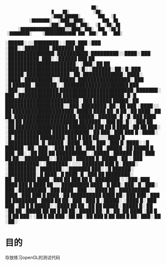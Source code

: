                                            ██░
                         █    ██░           ░██░
                         ░████░██████░        ███   ░█                 
               ░████████░   ░████░░████░        ███  ██                 
                        ░███░  █████░ ███░   ░█  ░██░ ██                 
          ░████████████████████░░░████░ ███░  ███  ░██░█                 
     ░█████████░     ░██████████████ ███  ███░  ██   ███░               
   ░█████░                     ░░████████░ ░███░███  ░███                 
                          ░███░    ░████████░███████  ███                 
         ░███████████████░██████████░█████████░░████░ ███                 
                     ░██████████░███░    ░██████  ███  ██                 
                ░██████████████████████░     ░███░ ██  ██                 
        ░███████████████████████░█░  ░██████░   ██░ █░███                 
     ░█████░██████████████░    ██░█████████████░    ████░                 
   ░████  ░█████████░     ░█████░█████████████████░  ███                 
   ░█   ██████      ░███████░ ░█████████████████████    ███                 
      ░███░   ░███████████   ████████████████████████░███████░               
     ███  ░██████████████  ████████████████████░█░█ ████████████████████████░
    ███ ██████ █████░ ██  ███████████████████░░███░████████░██░
   ██  ███  ░████░░  ██ ████████████████████░█████ ████ ██░█
  ██ ░██   ████░ ██ ██░████████████████████░█████░ ██████░█
 ░█░███   ████ ░██  ██  ██████████████████ ███████ ░ ███
 ██░█░  ░███  ██    ░██  █████████████████ ████████  ███
██ █   ████ ░██  ██  ███░  ░██████████████ ████████████░
██    ███░ ███  ███ █ ░████░   ░█░████████ ████████░███
█    ███  ██░░░████  █ ░██████████░█░█████   ░████░███░
    ███ ░███ █░████░ ░█  ██████   ░██░ ███░   ░███ ███
    ██ ░███ ██ ░█████ ░██   █████        █     ███░██░
   ░██ ███  ██  ██████████░    ░█████         ░██████
   ███░███  ██   ██░░████████░    ░█████░      ██████
   █░█████ ░██  ░ ███ ░██████████░   ░███████░   ░░░
   ███████ ███  █░ ████░  ░█████████░   ███████░
  ░███████ ███░ ░█  ██████░  ░█████████░  █  ████░
  █ ████░█ ░███  ██  ████████░  ██░███████     ████
    ░███ ██ ███   ██  █░████████ ░  ░███░███    ████
     ███  █ ████   ██ ░░ █████████    ████ ░█    ███░
     ███░ █ ░███░  ███    ░█████████   ░███      ████
     ░███ ░░ ████   ██░    ██████████   ████     ░███
      ███  █  ████  ░██    ██████████    ████     ██░
      ███      ███░  ███   ██ ████████   ░████    ██
       ██░      ███  ░███   █ ░█████░    ░████    █░
       ███       ███ ░██ █  █  █████░    ░████   ██
        ██       ░██  ██       █████░    █████   █░
        ██        ░██ ██      ░█████     ██ ██   █
                   ██ ██░     █████     ██░ █░
                    ██░██     ████     ░██  █
                    ░█ ██    ███░     ░██
                     █ ██   ███      ░██
                       ██  ░██      ███
                        █  ██      ███
                        █ ██░    ███░
                          ██   ░██░

# 目的
存放练习openGL的测试代码